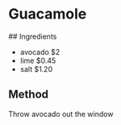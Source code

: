 # Guacamole
## Ingredients
* avocado $2
* lime $0.45
* salt $1.20
## Method
Throw avocado out the window
